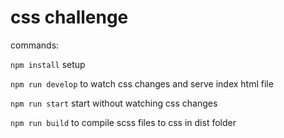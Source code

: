 # css challenge

commands:

`npm install` setup 

`npm run develop` to watch css changes and serve index html file

`npm run start` start without watching css changes

`npm run build` to compile scss files to css in dist folder

